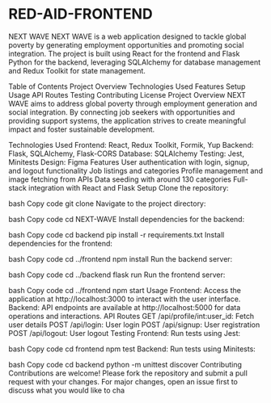# RED-AID-FRONTEND
NEXT WAVE
NEXT WAVE is a web application designed to tackle global poverty by generating employment opportunities and promoting social integration. The project is built using React for the frontend and Flask Python for the backend, leveraging SQLAlchemy for database management and Redux Toolkit for state management.

 Table of Contents
Project Overview
Technologies Used
Features
Setup
Usage
API Routes
Testing
Contributing
License
Project Overview
NEXT WAVE aims to address global poverty through employment generation and social integration. By connecting job seekers with opportunities and providing support systems, the application strives to create meaningful impact and foster sustainable development.

Technologies Used
Frontend: React, Redux Toolkit, Formik, Yup
Backend: Flask, SQLAlchemy, Flask-CORS
Database: SQLAlchemy
Testing: Jest, Minitests
Design: Figma
Features
User authentication with login, signup, and logout functionality
Job listings and categories
Profile management and image fetching from APIs
Data seeding with around 130 categories
Full-stack integration with React and Flask
Setup
Clone the repository:

bash
Copy code
git clone <repository-url>
Navigate to the project directory:

bash
Copy code
cd NEXT-WAVE
Install dependencies for the backend:

bash
Copy code
cd backend
pip install -r requirements.txt
Install dependencies for the frontend:

bash
Copy code
cd ../frontend
npm install
Run the backend server:

bash
Copy code
cd ../backend
flask run
Run the frontend server:

bash
Copy code
cd ../frontend
npm start
Usage
Frontend: Access the application at http://localhost:3000 to interact with the user interface.
Backend: API endpoints are available at http://localhost:5000 for data operations and interactions.
API Routes
GET /api/profile/int:user_id: Fetch user details
POST /api/login: User login
POST /api/signup: User registration
POST /api/logout: User logout
Testing
Frontend: Run tests using Jest:

bash
Copy code
cd frontend
npm test
Backend: Run tests using Minitests:

bash
Copy code
cd backend
python -m unittest discover
Contributing
Contributions are welcome! Please fork the repository and submit a pull request with your changes. For major changes, open an issue first to discuss what you would like to cha
